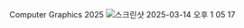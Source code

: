 Computer Graphics 2025
![스크린샷 2025-03-14 오후 1 05 17](https://github.com/user-attachments/assets/8ea8cbeb-76bf-4dd9-9f10-4fac9671bb77)
